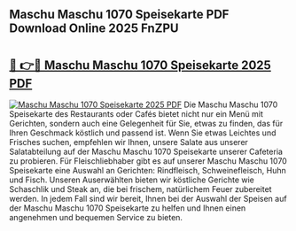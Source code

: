 ## Maschu Maschu 1070 Speisekarte PDF Download Online 2025 FnZPU

# <h2><a href="http://gcc58r.nevu.top/?p=Maschu+Maschu+1070+Speisekarte">🔗 👉🔴 Maschu Maschu 1070 Speisekarte 2025 PDF</a></h2>

[![Maschu Maschu 1070 Speisekarte 2025 PDF](https://i.imgur.com/dBaPXMq.png)](http://gcc58r.nevu.top/?p=Maschu+Maschu+1070+Speisekarte)
Die Maschu Maschu 1070 Speisekarte des Restaurants oder Cafés bietet nicht nur ein Menü mit Gerichten, sondern auch eine Gelegenheit für Sie, etwas zu finden, das für Ihren Geschmack köstlich und passend ist. Wenn Sie etwas Leichtes und Frisches suchen, empfehlen wir Ihnen, unsere Salate aus unserer Salatabteilung auf der Maschu Maschu 1070 Speisekarte unserer Cafeteria zu probieren. Für Fleischliebhaber gibt es auf unserer Maschu Maschu 1070 Speisekarte eine Auswahl an Gerichten: Rindfleisch, Schweinefleisch, Huhn und Fisch. Unseren Auserwählten bieten wir köstliche Gerichte wie Schaschlik und Steak an, die bei frischem, natürlichem Feuer zubereitet werden. In jedem Fall sind wir bereit, Ihnen bei der Auswahl der Speisen auf der Maschu Maschu 1070 Speisekarte zu helfen und Ihnen einen angenehmen und bequemen Service zu bieten.
